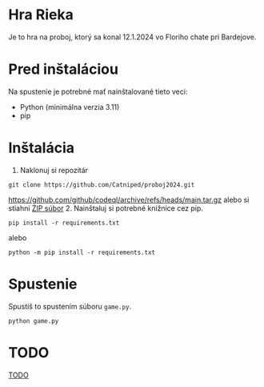 # Hra Rieka
Je to hra na proboj, ktorý sa konal 12.1.2024 vo Floriho chate pri Bardejove.

# Pred inštaláciou
Na spustenie je potrebné mať nainštalované tieto veci:
- Python (minimálna verzia 3.11)
- pip

# Inštalácia
1. Naklonuj si repozitár
```
git clone https://github.com/Catniped/proboj2024.git
```
https://github.com/github/codeql/archive/refs/heads/main.tar.gz
  alebo si stiahni [ZIP súbor](https://github.com/Catniped/proboj2024/zipball/main)
2. Nainštaluj si potrebné knižnice cez pip.
```
pip install -r requirements.txt
```
  alebo
```
python -m pip install -r requirements.txt
```

# Spustenie
Spustíš to spustením súboru `game.py`.
```
python game.py
```

# TODO
[TODO](TODO.md)
